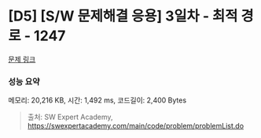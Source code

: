 # [D5] [S/W 문제해결 응용] 3일차 - 최적 경로 - 1247 

[문제 링크](https://swexpertacademy.com/main/code/problem/problemDetail.do?contestProbId=AV15OZ4qAPICFAYD) 

### 성능 요약

메모리: 20,216 KB, 시간: 1,492 ms, 코드길이: 2,400 Bytes



> 출처: SW Expert Academy, https://swexpertacademy.com/main/code/problem/problemList.do